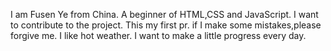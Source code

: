 I am Fusen Ye from China.
A beginner of HTML,CSS and JavaScript.
I want to contribute to the project.
This my first pr.
if I make some mistakes,please forgive me.
I like hot weather.
I want to make a little progress every day.

